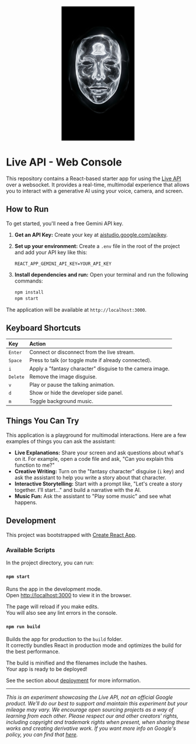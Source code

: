 <p align="center">
  <img src="public/face.png" alt="Project Face" width="200"/>
</p>

# Live API - Web Console

This repository contains a React-based starter app for using the [Live API](<[https://ai.google.dev/gemini-api](https://ai.google.dev/api/multimodal-live)>) over a websocket. It provides a real-time, multimodal experience that allows you to interact with a generative AI using your voice, camera, and screen.

## How to Run

To get started, you'll need a free Gemini API key.

1.  **Get an API Key:** Create your key at [aistudio.google.com/apikey](https://aistudio.google.com/apikey).

2.  **Set up your environment:** Create a `.env` file in the root of the project and add your API key like this:

    ```
    REACT_APP_GEMINI_API_KEY=YOUR_API_KEY
    ```

3.  **Install dependencies and run:** Open your terminal and run the following commands:

    ```bash
    npm install
    npm start
    ```

The application will be available at `http://localhost:3000`.

## Keyboard Shortcuts

| Key      | Action                                                   |
| :------- | :------------------------------------------------------- |
| `Enter`  | Connect or disconnect from the live stream.              |
| `Space`  | Press to talk (or toggle mute if already connected).     |
| `i`      | Apply a "fantasy character" disguise to the camera image.|
| `Delete` | Remove the image disguise.                               |
| `v`      | Play or pause the talking animation.                     |
| `d`      | Show or hide the developer side panel.                   |
| `m`      | Toggle background music.                                 |

## Things You Can Try

This application is a playground for multimodal interactions. Here are a few examples of things you can ask the assistant:

*   **Live Explanations:** Share your screen and ask questions about what's on it. For example, open a code file and ask, "Can you explain this function to me?"
*   **Creative Writing:** Turn on the "fantasy character" disguise (`i` key) and ask the assistant to help you write a story about that character.
*   **Interactive Storytelling:** Start with a prompt like, "Let's create a story together. I'll start..." and build a narrative with the AI.
*   **Music Fun:** Ask the assistant to "Play some music" and see what happens.

## Development

This project was bootstrapped with [Create React App](https://github.com/facebook/create-react-app).

### Available Scripts

In the project directory, you can run:

#### `npm start`

Runs the app in the development mode.\
Open [http://localhost:3000](http://localhost:3000) to view it in the browser.

The page will reload if you make edits.\
You will also see any lint errors in the console.

#### `npm run build`

Builds the app for production to the `build` folder.\
It correctly bundles React in production mode and optimizes the build for the best performance.

The build is minified and the filenames include the hashes.\
Your app is ready to be deployed!

See the section about [deployment](https://facebook.github.io/create-react-app/docs/deployment) for more information.

---

_This is an experiment showcasing the Live API, not an official Google product. We’ll do our best to support and maintain this experiment but your mileage may vary. We encourage open sourcing projects as a way of learning from each other. Please respect our and other creators' rights, including copyright and trademark rights when present, when sharing these works and creating derivative work. If you want more info on Google's policy, you can find that [here](https://developers.google.com/terms/site-policies)._
